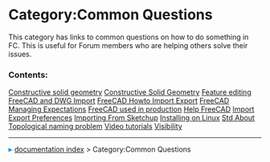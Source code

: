 # Category:Common Questions
This category has links to common questions on how to do something in FC. This is useful for Forum members who are helping others solve their issues.

### Contents:

    
  [Constructive solid geometry](Constructive_solid_geometry.md)   [Constructive Solid Geometry](Constructive_Solid_Geometry.md)   [Feature editing](Feature_editing.md)
  [FreeCAD and DWG Import](FreeCAD_and_DWG_Import.md)             [FreeCAD Howto Import Export](FreeCAD_Howto_Import_Export.md)   [FreeCAD Managing Expectations](FreeCAD_Managing_Expectations.md)
  [FreeCAD used in production](FreeCAD_used_in_production.md)     [Help FreeCAD](Help_FreeCAD.md)                                 [Import Export Preferences](Import_Export_Preferences.md)
  [Importing From Sketchup](Importing_From_Sketchup.md)           [Installing on Linux](Installing_on_Linux.md)                   [Std About](Std_About.md)
  [Topological naming problem](Topological_naming_problem.md)     [Video tutorials](Video_tutorials.md)                           [Visibility](Visibility.md)



---
![](images/Right_arrow.png) [documentation index](../README.md) > Category:Common Questions
